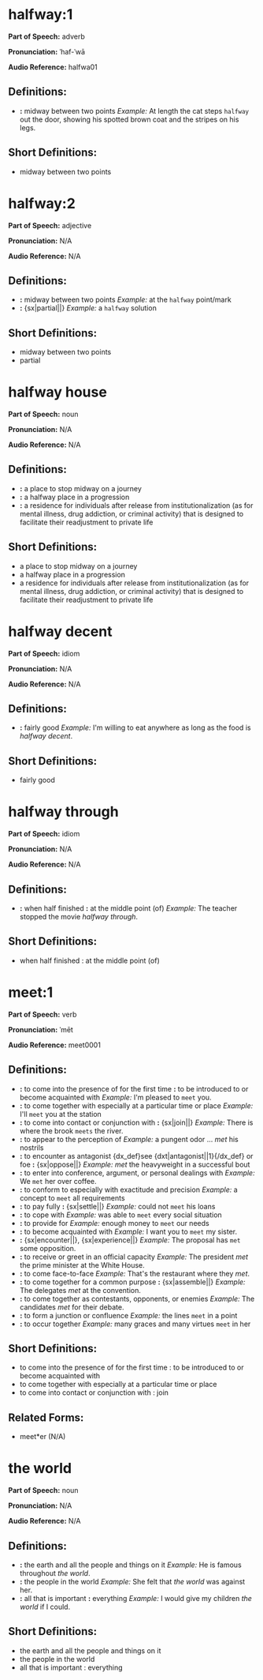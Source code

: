 # halfway:1

**Part of Speech:** adverb

**Pronunciation:** ˈhaf-ˈwā

**Audio Reference:** halfwa01

## Definitions:
- **:** midway between two points 
  *Example:* At length the cat steps `halfway` out the door, showing his spotted brown coat and the stripes on his legs.

## Short Definitions:
- midway between two points
# halfway:2

**Part of Speech:** adjective

**Pronunciation:** N/A

**Audio Reference:** N/A

## Definitions:
- **:** midway between two points 
  *Example:* at the `halfway` point/mark
- **:** {sx|partial||} 
  *Example:* a `halfway` solution

## Short Definitions:
- midway between two points
- partial
# halfway house

**Part of Speech:** noun

**Pronunciation:** N/A

**Audio Reference:** N/A

## Definitions:
- **:** a place to stop midway on a journey
- **:** a halfway place in a progression
- **:** a residence for individuals after release from institutionalization (as for mental illness, drug addiction, or criminal activity) that is designed to facilitate their readjustment to private life

## Short Definitions:
- a place to stop midway on a journey
- a halfway place in a progression
- a residence for individuals after release from institutionalization (as for mental illness, drug addiction, or criminal activity) that is designed to facilitate their readjustment to private life
# halfway decent

**Part of Speech:** idiom

**Pronunciation:** N/A

**Audio Reference:** N/A

## Definitions:
- **:** fairly good 
  *Example:* I'm willing to eat anywhere as long as the food is *halfway decent*.

## Short Definitions:
- fairly good
# halfway through

**Part of Speech:** idiom

**Pronunciation:** N/A

**Audio Reference:** N/A

## Definitions:
- **:** when half finished **:** at the middle point (of) 
  *Example:* The teacher stopped the movie *halfway through*.

## Short Definitions:
- when half finished : at the middle point (of)
# meet:1

**Part of Speech:** verb

**Pronunciation:** ˈmēt

**Audio Reference:** meet0001

## Definitions:
- **:** to come into the presence of for the first time **:** to be introduced to or become acquainted with 
  *Example:* I'm pleased to `meet` you.
- **:** to come together with especially at a particular time or place 
  *Example:* I'll `meet` you at the station
- **:** to come into contact or conjunction with **:** {sx|join||} 
  *Example:* There is where the brook `meets` the river.
- **:** to appear to the perception of 
  *Example:* a pungent odor … *met* his nostrils
- **:** to encounter as antagonist {dx_def}see {dxt|antagonist||1}{/dx_def} or foe **:** {sx|oppose||} 
  *Example:* *met* the heavyweight in a successful bout
- **:** to enter into conference, argument, or personal dealings with 
  *Example:* We `met` her over coffee.
- **:** to conform to especially with exactitude and precision 
  *Example:* a concept to `meet` all requirements
- **:** to pay fully **:** {sx|settle||} 
  *Example:* could not `meet` his loans
- **:** to cope with 
  *Example:* was able to `meet` every social situation
- **:** to provide for 
  *Example:* enough money to `meet` our needs
- **:** to become acquainted with 
  *Example:* I want you to `meet` my sister.
- **:** {sx|encounter||}, {sx|experience||} 
  *Example:* The proposal has `met` some opposition.
- **:** to receive or greet in an official capacity 
  *Example:* The president *met* the prime minister at the White House.
- **:** to come face-to-face 
  *Example:* That's the restaurant where they *met*.
- **:** to come together for a common purpose **:** {sx|assemble||} 
  *Example:* The delegates *met* at the convention.
- **:** to come together as contestants, opponents, or enemies 
  *Example:* The candidates *met* for their debate.
- **:** to form a junction or confluence 
  *Example:* the lines `meet` in a point
- **:** to occur together 
  *Example:* many graces and many virtues `meet` in her

## Short Definitions:
- to come into the presence of for the first time : to be introduced to or become acquainted with
- to come together with especially at a particular time or place
- to come into contact or conjunction with : join

## Related Forms:
- meet*er (N/A)
# the world

**Part of Speech:** noun

**Pronunciation:** N/A

**Audio Reference:** N/A

## Definitions:
- **:** the earth and all the people and things on it 
  *Example:* He is famous throughout *the world*.
- **:** the people in the world 
  *Example:* She felt that *the world* was against her.
- **:** all that is important **:** everything 
  *Example:* I would give my children *the world* if I could.

## Short Definitions:
- the earth and all the people and things on it
- the people in the world
- all that is important : everything
